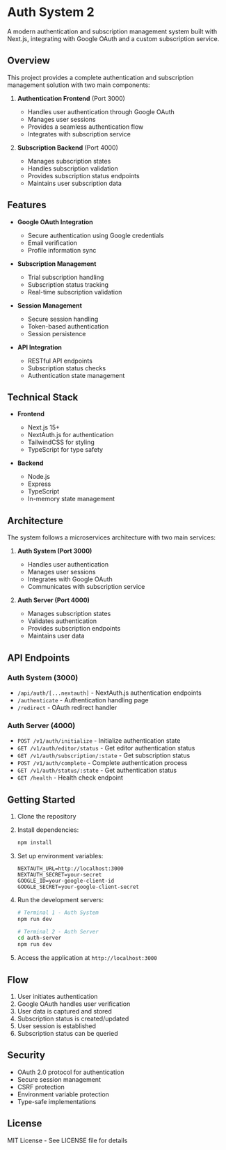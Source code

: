 # Auth System 2

A modern authentication and subscription management system built with Next.js, integrating with Google OAuth and a custom subscription service.

## Overview

This project provides a complete authentication and subscription management solution with two main components:

1. **Authentication Frontend** (Port 3000)
   - Handles user authentication through Google OAuth
   - Manages user sessions
   - Provides a seamless authentication flow
   - Integrates with subscription service

2. **Subscription Backend** (Port 4000)
   - Manages subscription states
   - Handles subscription validation
   - Provides subscription status endpoints
   - Maintains user subscription data

## Features

- **Google OAuth Integration**
  - Secure authentication using Google credentials
  - Email verification
  - Profile information sync

- **Subscription Management**
  - Trial subscription handling
  - Subscription status tracking
  - Real-time subscription validation

- **Session Management**
  - Secure session handling
  - Token-based authentication
  - Session persistence

- **API Integration**
  - RESTful API endpoints
  - Subscription status checks
  - Authentication state management

## Technical Stack

- **Frontend**
  - Next.js 15+
  - NextAuth.js for authentication
  - TailwindCSS for styling
  - TypeScript for type safety

- **Backend**
  - Node.js
  - Express
  - TypeScript
  - In-memory state management

## Architecture

The system follows a microservices architecture with two main services:

1. **Auth System (Port 3000)**
   - Handles user authentication
   - Manages user sessions
   - Integrates with Google OAuth
   - Communicates with subscription service

2. **Auth Server (Port 4000)**
   - Manages subscription states
   - Validates authentication
   - Provides subscription endpoints
   - Maintains user data

## API Endpoints

### Auth System (3000)
- `/api/auth/[...nextauth]` - NextAuth.js authentication endpoints
- `/authenticate` - Authentication handling page
- `/redirect` - OAuth redirect handler

### Auth Server (4000)
- `POST /v1/auth/initialize` - Initialize authentication state
- `GET /v1/auth/editor/status` - Get editor authentication status
- `GET /v1/auth/subscription/:state` - Get subscription status
- `POST /v1/auth/complete` - Complete authentication process
- `GET /v1/auth/status/:state` - Get authentication status
- `GET /health` - Health check endpoint

## Getting Started

1. Clone the repository
2. Install dependencies:
   ```bash
   npm install
   ```

3. Set up environment variables:
   ```env
   NEXTAUTH_URL=http://localhost:3000
   NEXTAUTH_SECRET=your-secret
   GOOGLE_ID=your-google-client-id
   GOOGLE_SECRET=your-google-client-secret
   ```

4. Run the development servers:
   ```bash
   # Terminal 1 - Auth System
   npm run dev

   # Terminal 2 - Auth Server
   cd auth-server
   npm run dev
   ```

5. Access the application at `http://localhost:3000`

## Flow

1. User initiates authentication
2. Google OAuth handles user verification
3. User data is captured and stored
4. Subscription status is created/updated
5. User session is established
6. Subscription status can be queried

## Security

- OAuth 2.0 protocol for authentication
- Secure session management
- CSRF protection
- Environment variable protection
- Type-safe implementations

## License

MIT License - See LICENSE file for details
